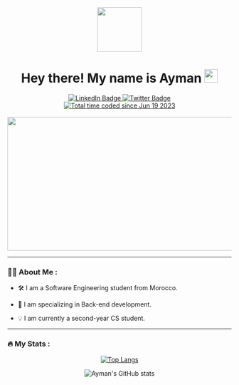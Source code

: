 <div id="header" align="center">
  <img src="https://media.giphy.com/media/M9gbBd9nbDrOTu1Mqx/giphy.gif" width="100"/>
</div>

<h1 align="center">
  Hey there! My name is Ayman
  <img src="https://media.giphy.com/media/hvRJCLFzcasrR4ia7z/giphy.gif" width="30px"/>
</h1>

<div id="badges" align="center">
  <a href="https://www.linkedin.com/in/ayman-mouhcine-696557243/">
    <img src="https://img.shields.io/badge/LinkedIn-blue?style=for-the-badge&logo=linkedin&logoColor=white" alt="LinkedIn Badge"/>
  </a>
  <a href="https://twitter.com/AymanMouhcine">
    <img src="https://img.shields.io/badge/Twitter-blue?style=for-the-badge&logo=twitter&logoColor=white" alt="Twitter Badge"/>
  </a>
</div>

<div align="center">
<a href="https://wakatime.com/@1fa019f8-f5fe-42e7-ab97-616db67b263b"><img src="https://wakatime.com/badge/user/1fa019f8-f5fe-42e7-ab97-616db67b263b.svg" alt="Total time coded since Jun 19 2023" /></a>
</div>

<br>

<div align="center">
  <img src="https://media.giphy.com/media/26tn33aiTi1jkl6H6/giphy.gif" width="600" height="300"/>
</div>

<hr>



### :man_technologist: About Me :
- :hammer_and_wrench: I am a Software Engineering student from Morocco.

- :telescope: I am specializing in Back-end development.

- 💡 I am currently a second-year CS student.

<!--- - :seedling: I.

- :zap: In my free time, I solve problems on GeeksforGeeks and read tech articles.

- :mailbox:How to reach me: [![Linkedin Badge](https://img.shields.io/badge/-kakbar-blue?style=flat&logo=Linkedin&logoColor=white)](your-linkedin-url)  --->

<hr>


### :fire: My Stats :

<div align="center">
  
[![Top Langs](https://github-readme-stats.vercel.app/api/top-langs/?username=aymane66&layout=compact&theme=vision-friendly-dark)](https://github.com/anuraghazra/github-readme-stats)

![Ayman's GitHub stats](https://github-readme-stats.vercel.app/api?username=aymane66&show_icons=true&theme=transparent)


</div>



<div align = "center">
  <img src="https://komarev.com/ghpvc/?username=aymane66&style=flat-square&color=blue" alt=""/>
</div>


